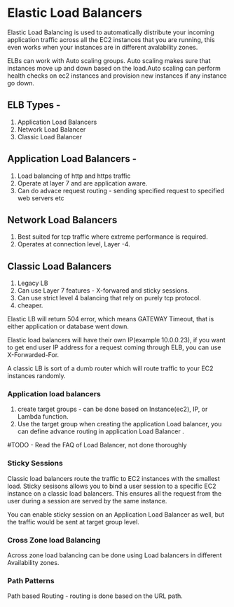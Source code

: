 # Elastic Load Balancers
Elastic Load Balancing is used to automatically distribute your incoming application traffic across all the EC2 instances that you are running, this even works when your instances are in different avalability zones.

ELBs can work with Auto scaling groups. Auto scaling makes sure that instances move up and down based on the load.Auto scaling can perform health checks on ec2 instances and provision new instances if any instance go down.


## ELB Types -
1. Application Load Balancers
2. Network Load Balancer
3. Classic Load Balancer

## Application Load Balancers -
1. Load balancing of http and https traffic
2. Operate at layer 7 and are application aware.
3. Can do advace request routing - sending specified request to specified web servers etc

## Network Load Balancers

1. Best suited for tcp traffic where extreme performance is required.
2. Operates at connection level, Layer -4.

## Classic Load Balancers
1. Legacy LB
2. Can use Layer 7 features - X-forwared and sticky sessions.
3. Can use strict level 4 balancing that rely on purely tcp protocol.
4. cheaper.

Elastic LB  will return 504 error, which means GATEWAY Timeout, that is either application or database went down.

Elastic load balancers will have their own IP(example 10.0.0.23), if you want to get end user IP address for a request coming through ELB,
you can use X-Forwarded-For.


A classic LB is sort of a dumb router which will route traffic to your EC2 instances randomly.

### Application load balancers
1. create target groups - can be done based on Instance(ec2), IP, or Lambda function.
2. Use the target group when creating the application Load balancer, you can define advance routing in application Load Balancer .

#TODO - Read the FAQ of Load Balancer, not done thoroughly


### Sticky Sessions
Classic load balancers route the traffic to EC2 instances with the smallest load.
Sticky sesisons allows you to bind a user session to a specific EC2 instance on a classic load balancers. This ensures all the request from the user during a session are served by the same instance.

You can enable sticky session on an Application Load Balancer as well, but the traffic would be sent at target group level.


### Cross Zone load Balancing
Across zone load balancing can be done using Load balancers in different Availability zones.

### Path Patterns

Path based Routing - routing is done based on the URL path.






